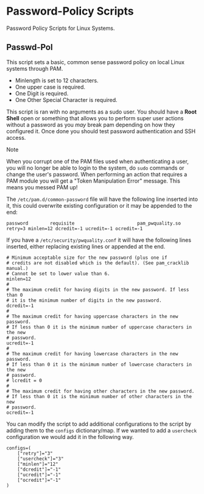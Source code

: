 # Password-Policy Scripts
Password Policy Scripts for Linux Systems.

## Passwd-Pol
This script sets a basic, common sense password policy on local Linux systems through PAM.
* Minlength is set to 12 characters.
* One upper case is required.
* One Digit is required.
* One Other Special Character is required.

This script is ran with no arguments as a sudo user. You should have a **Root Shell** open or something that allows you to perform super user actions without a password as you *may* break pam depending on how they configured it. Once done you should test password authentication and SSH access.

> [!NOTE]
> When you corrupt one of the PAM files used when authenticating a user, you will no longer be able to login to the system, do `sudo` commands or change the user's password. When performing an action that requires a PAM module you will get a "Token Manipulation Error" message. This means you messed PAM up!

The `/etc/pam.d/common-password` file will have the following line inserted into it, this could overwrite existing configuration or it may be appended to the end:
```
password        requisite                       pam_pwquality.so retry=3 minlen=12 dcredit=-1 ucredit=-1 ocredit=-1
```

If you have a `/etc/security/pwquality.conf` it will have the following lines inserted, either replacing existing lines or appended at the end.
```
# Minimum acceptable size for the new password (plus one if
# credits are not disabled which is the default). (See pam_cracklib manual.)
# Cannot be set to lower value than 6.
minlen=12
#
# The maximum credit for having digits in the new password. If less than 0
# it is the minimum number of digits in the new password.
dcredit=-1
#
# The maximum credit for having uppercase characters in the new password.
# If less than 0 it is the minimum number of uppercase characters in the new
# password.
ucredit=-1
#
# The maximum credit for having lowercase characters in the new password.
# If less than 0 it is the minimum number of lowercase characters in the new
# password.
# lcredit = 0
#
# The maximum credit for having other characters in the new password.
# If less than 0 it is the minimum number of other characters in the new
# password.
ocredit=-1
```

You can modify the script to add additional configurations to the script by adding them to the `configs` dictionary/map. If we wanted to add a `usercheck` configuration we would add it in the following way.

```
configs=(
    ["retry"]="3"
    ["usercheck"]="3"
    ["minlen"]="12"
    ["dcredit"]="-1"
    ["ucredit"]="-1"
    ["ocredit"]="-1"
)
```